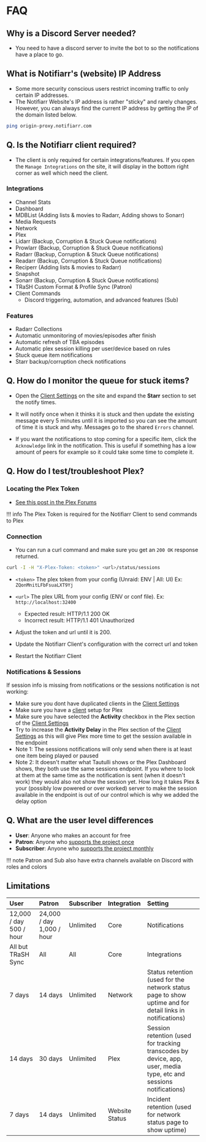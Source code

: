 # FAQ

## Why is a Discord Server needed?

- You need to have a discord server to invite the bot to so the notifications have a place to go.

## What is Notifiarr's (website) IP Address

- Some more security conscious users restrict incoming traffic to only certain IP addresses.
- The Notifiarr Website's IP address is rather "sticky" and rarely changes. However, you can always find the current IP address by getting the IP of the domain listed below.

```bash
ping origin-proxy.notifiarr.com
```

## Q. Is the Notifiarr client required?

- The client is only required for certain integrations/features. If you open the `Manage Integrations` on the site, it will display in the bottom right corner as well which need the client.

### Integrations

- Channel Stats
- Dashboard
- MDBList (Adding lists & movies to Radarr, Adding shows to Sonarr)
- Media Requests
- Network
- Plex
- Lidarr (Backup, Corruption & Stuck Queue notifications)
- Prowlarr (Backup, Corruption & Stuck Queue notifications)
- Radarr (Backup, Corruption & Stuck Queue notifications)
- Readarr (Backup, Corruption & Stuck Queue notifications)
- Reciperr (Adding lists & movies to Radarr)
- Snapshot
- Sonarr (Backup, Corruption & Stuck Queue notifications)
- TRaSH Custom Format & Profile Sync (Patron)
- Client Commands
  - Discord triggering, automation, and advanced features (Sub)

### Features

- Radarr Collections
- Automatic unmonitoring of movies/episodes after finish
- Automatic refresh of TBA episodes
- Automatic plex session killing per user/device based on rules
- Stuck queue item notifications
- Starr backup/corruption check notifications

## Q. How do I monitor the queue for stuck items?

- Open the [Client Settings](../../pages/website/clientConfig.md) on the site and expand the **Starr** section to set the notify times.

- It will notify once when it thinks it is stuck and then update the existing message every 5 minutes until it is imported so you can see the amount of time it is stuck and why. Messages go to the shared `Errors` channel.

- If you want the notifications to stop coming for a specific item, click the `Acknowledge` link in the notification. This is useful if something has a low amount of peers for example so it could take some time to complete it.

## Q. How do I test/troubleshoot Plex?

### Locating the Plex Token

- [See this post in the Plex Forums](https://support.plex.tv/articles/204059436-finding-an-authentication-token-x-plex-token/)

!!! info
     The Plex Token is required for the Notifiarr Client to send commands to Plex

### Connection

- You can run a curl command and make sure you get an `200 OK` response returned.

```bash
curl -I -H "X-Plex-Token: <token>" <url>/status/sessions
```

- `<token>` The plex token from your config (Unraid: ENV | All: UI) Ex: `ZQonMnitLFbFsuaLXT9Yj`
- `<url>` The plex URL from your config (ENV or conf file). Ex: `http://localhost:32400`

  - Expected result: HTTP/1.1 200 OK
  - Incorrect result: HTTP/1.1 401 Unauthorized

- Adjust the token and url until it is 200.
- Update the Notifiarr Client's configuration with the correct url and token
- Restart the Notifiarr Client

### Notifications & Sessions

If session info is missing from notifications or the sessions notification is not working:

- Make sure you dont have duplicated clients in the [Client Settings](../../pages/website/clientConfig.md)
- Make sure you have a [client](../../pages/website/clientConfig.md) setup for Plex
- Make sure you have selected the **Activity** checkbox in the Plex section of the [Client Settings](../../pages/website/clientConfig.md)
- Try to increase the **Activity Delay** in the Plex section of the [Client Settings](https://notifiarr.wiki/en/Website/ClientConfiguration) as this will give Plex more time to get the session available in the endpoint
- Note 1: The sessions notifications will only send when there is at least one item being played or paused
- Note 2: It doesn't matter what Tautulli shows or the Plex Dashboard shows, they both use the same sessions endpoint. If you where to look at them at the same time as the notification is sent (when it doesn't work) they would also not show the session yet. How long it takes Plex & your (possibly low powered or over worked) server to make the session available in the endpoint is out of our control which is why we added the delay option

## Q. What are the user level differences

- **User**: Anyone who makes an account for free
- **Patron**: Anyone who [supports the project once](https://github.com/sponsors/Notifiarr)
- **Subscriber**: Anyone who [supports the project monthly](https://github.com/sponsors/Notifiarr)

!!! note
    Patron and Sub also have extra channels available on Discord with roles and colors

## Limitations

| User | Patron | Subscriber | Integration | Setting |
| :- | :- | :- | :- | :- |
| 12,000 / day 500 / hour | 24,000 / day 1,000 / hour| Unlimited | Core | Notifications |
| All but TRaSH Sync | All | All | Core | Integrations |
| 7 days | 14 days | Unlimited | Network | Status retention (used for the network status page to show uptime and for detail links in notifications) |
| 14 days | 30 days | Unlimited | Plex | Session retention (used for tracking transcodes by device, app, user, media type, etc and sessions notifications) |
| 7 days | 14 days | Unlimited | Website Status | Incident retention (used for network status page to show uptime) |

